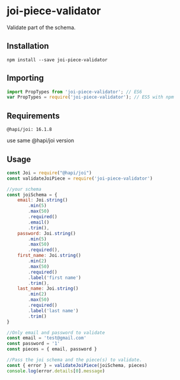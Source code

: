 # joi-piece-validator

Validate part of the schema.

## Installation

```shell
npm install --save joi-piece-validator
```

## Importing

```js
import PropTypes from 'joi-piece-validator'; // ES6
var PropTypes = require('joi-piece-validator'); // ES5 with npm
```

## Requirements
```@hapi/joi: 16.1.8```

use same @hapi/joi version

## Usage

```js
const Joi = require("@hapi/joi")
const validateJoiPiece = require('joi-piece-validator')

//your schema
const joiSchema = {
    email: Joi.string()
        .min(5)
        .max(50)
        .required()
        .email()
        .trim(),
    password: Joi.string()
        .min(5)
        .max(50)
        .required(),
    first_name: Joi.string()
        .min(2)
        .max(50)
        .required()
        .label('first name')
        .trim(),
    last_name: Joi.string()
        .min(2)
        .max(50)
        .required()
        .label('last name')
        .trim()
}

//Only email and password to validate
const email = 'test@gmail.com'
const password = '1'
const pieces = { email, password }

//Pass the joi schema and the piece(s) to validate.
const { error } = validateJoiPiece(joiSchema, pieces)
console.log(error.details[0].message)
```